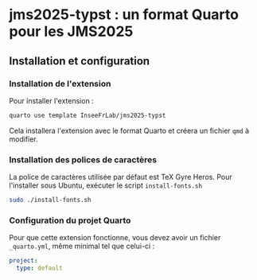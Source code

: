 # jms2025-typst : un format Quarto pour les JMS2025

## Installation et configuration

### Installation de l'extension

Pour installer l'extension :

```bash
quarto use template InseeFrLab/jms2025-typst
```

Cela installera l'extension avec le format Quarto et créera un fichier
`qmd` à modifier.

### Installation des polices de caractères

La police de caractères utilisée par défaut est TeX Gyre Heros.
Pour l'installer sous Ubuntu, exécuter le script `install-fonts.sh`

```bash
sudo ./install-fonts.sh
```

### Configuration du projet Quarto

Pour que cette extension fonctionne, vous devez avoir un fichier `_quarto.yml`, même minimal tel que celui-ci :

```{.yaml filename="_quarto.yml"}
project:
  type: default
```
